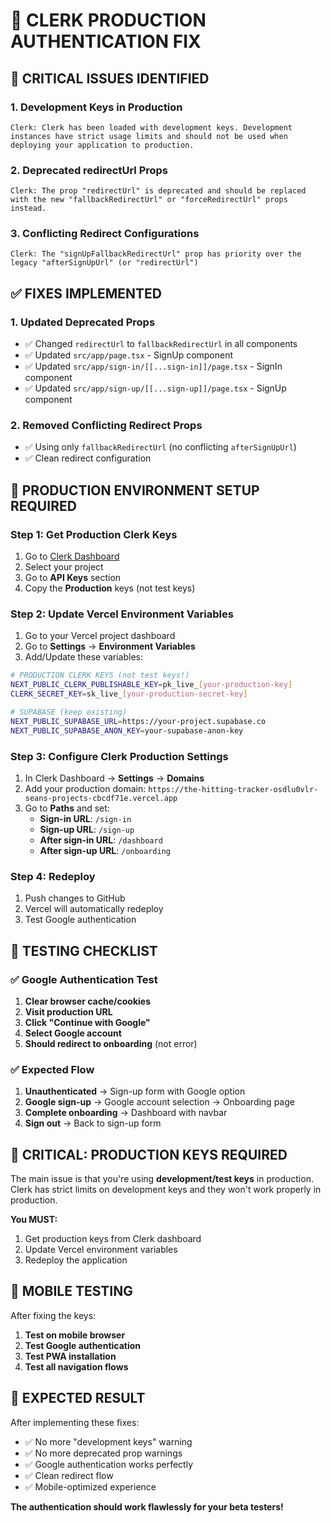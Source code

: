 # 🔧 CLERK PRODUCTION AUTHENTICATION FIX

## 🚨 **CRITICAL ISSUES IDENTIFIED**

### **1. Development Keys in Production**
```
Clerk: Clerk has been loaded with development keys. Development instances have strict usage limits and should not be used when deploying your application to production.
```

### **2. Deprecated redirectUrl Props**
```
Clerk: The prop "redirectUrl" is deprecated and should be replaced with the new "fallbackRedirectUrl" or "forceRedirectUrl" props instead.
```

### **3. Conflicting Redirect Configurations**
```
Clerk: The "signUpFallbackRedirectUrl" prop has priority over the legacy "afterSignUpUrl" (or "redirectUrl")
```

## ✅ **FIXES IMPLEMENTED**

### **1. Updated Deprecated Props**
- ✅ Changed `redirectUrl` to `fallbackRedirectUrl` in all components
- ✅ Updated `src/app/page.tsx` - SignUp component
- ✅ Updated `src/app/sign-in/[[...sign-in]]/page.tsx` - SignIn component  
- ✅ Updated `src/app/sign-up/[[...sign-up]]/page.tsx` - SignUp component

### **2. Removed Conflicting Redirect Props**
- ✅ Using only `fallbackRedirectUrl` (no conflicting `afterSignUpUrl`)
- ✅ Clean redirect configuration

## 🔑 **PRODUCTION ENVIRONMENT SETUP REQUIRED**

### **Step 1: Get Production Clerk Keys**
1. Go to [Clerk Dashboard](https://dashboard.clerk.com)
2. Select your project
3. Go to **API Keys** section
4. Copy the **Production** keys (not test keys)

### **Step 2: Update Vercel Environment Variables**
1. Go to your Vercel project dashboard
2. Go to **Settings** → **Environment Variables**
3. Add/Update these variables:

```bash
# PRODUCTION CLERK KEYS (not test keys!)
NEXT_PUBLIC_CLERK_PUBLISHABLE_KEY=pk_live_[your-production-key]
CLERK_SECRET_KEY=sk_live_[your-production-secret-key]

# SUPABASE (keep existing)
NEXT_PUBLIC_SUPABASE_URL=https://your-project.supabase.co
NEXT_PUBLIC_SUPABASE_ANON_KEY=your-supabase-anon-key
```

### **Step 3: Configure Clerk Production Settings**
1. In Clerk Dashboard → **Settings** → **Domains**
2. Add your production domain: `https://the-hitting-tracker-osdlu0vlr-seans-projects-cbcdf71e.vercel.app`
3. Go to **Paths** and set:
   - **Sign-in URL**: `/sign-in`
   - **Sign-up URL**: `/sign-up`
   - **After sign-in URL**: `/dashboard`
   - **After sign-up URL**: `/onboarding`

### **Step 4: Redeploy**
1. Push changes to GitHub
2. Vercel will automatically redeploy
3. Test Google authentication

## 🧪 **TESTING CHECKLIST**

### **✅ Google Authentication Test**
1. **Clear browser cache/cookies**
2. **Visit production URL**
3. **Click "Continue with Google"**
4. **Select Google account**
5. **Should redirect to onboarding** (not error)

### **✅ Expected Flow**
1. **Unauthenticated** → Sign-up form with Google option
2. **Google sign-up** → Google account selection → Onboarding page
3. **Complete onboarding** → Dashboard with navbar
4. **Sign out** → Back to sign-up form

## 🚨 **CRITICAL: PRODUCTION KEYS REQUIRED**

The main issue is that you're using **development/test keys** in production. Clerk has strict limits on development keys and they won't work properly in production.

**You MUST:**
1. Get production keys from Clerk dashboard
2. Update Vercel environment variables
3. Redeploy the application

## 📱 **MOBILE TESTING**

After fixing the keys:
1. **Test on mobile browser**
2. **Test Google authentication**
3. **Test PWA installation**
4. **Test all navigation flows**

## 🎯 **EXPECTED RESULT**

After implementing these fixes:
- ✅ No more "development keys" warning
- ✅ No more deprecated prop warnings
- ✅ Google authentication works perfectly
- ✅ Clean redirect flow
- ✅ Mobile-optimized experience

**The authentication should work flawlessly for your beta testers!**
